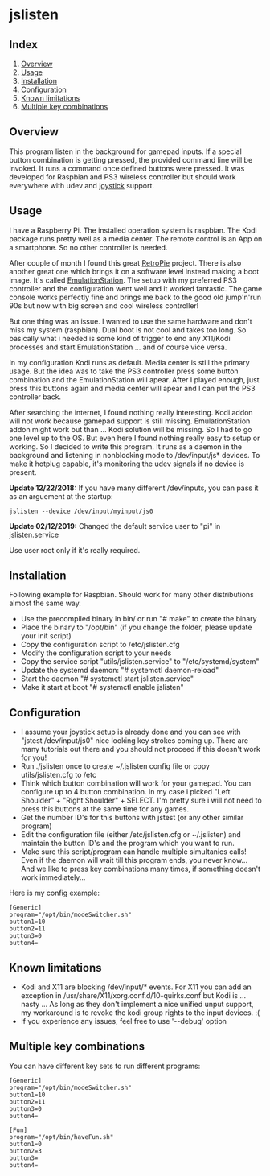 # jslisten

## Index
 1. [Overview](#overview)
 2. [Usage](#usage)
 3. [Installation](#installation)
 4. [Configuration](#configuration)
 5. [Known limitations](#known-limitations)
 6. [Multiple key combinations](#multiple-key-combinations)

## Overview

This program listen in the background for gamepad inputs. If a special button combination is getting pressed,
the provided command line will be invoked. It runs a command once defined buttons were pressed. It was developed for Raspbian and PS3 wireless controller but should work everywhere with udev and [joystick](https://sourceforge.net/projects/linuxconsole/) support. 

## Usage

I have a Raspberry Pi. The installed operation system is raspbian. The Kodi package runs pretty well as a media center. The remote control is an App on a smartphone. So no other controller is needed. 

After couple of month I found this great [RetroPie](https://retropie.org.uk) project. There is also another great one which brings it on a software level instead making a boot image. It's called [EmulationStation](http://www.emulationstation.org). The setup with my preferred PS3 controller and the configuration went well and it worked fantastic. The game console works perfectly fine and brings me back to the good old jump'n'run 90s but now with big screen and cool wireless controller!

But one thing was an issue. I wanted to use the same hardware and don't miss my system (raspbian). Dual boot is not cool and takes too long. So basically what i needed is some kind of trigger to end any X11/Kodi processes and start EmulationStation ... and of course vice versa.

In my configuration Kodi runs as default. Media center is still the primary usage. But the idea was to take the PS3 controller press some button combination and the EmulationStation will apear. After I played enough, just press this buttons again and media center will apear and I can put the PS3 controller back. 

After searching the internet, I found nothing really interesting. Kodi addon will not work because gamepad support is still missing. EmulationStation addon might work but than ... Kodi solution will be missing. So I had to go one level up to the OS. But even here I found nothing really easy to setup or working. So I decided to write this program. It runs as a daemon in the background and listening in nonblocking mode to /dev/input/js* devices. To make it hotplug capable, it's monitoring the udev signals if no device is present.

<b>Update 12/22/2018:</b>
If you have many different /dev/inputs, you can pass it as an arguement at the startup:

```jslisten --device /dev/input/myinput/js0```

<b>Update 02/12/2019:</b>
Changed the default service user to "pi" in jslisten.service

Use user root only if it's really required.

## Installation

Following example for Raspbian. Should work for many other distributions almost the same way.
 * Use the precompiled binary in bin/ or run "# make" to create the binary
 * Place the binary to "/opt/bin" (if you change the folder, please update your init script) 
 * Copy the configuration script to /etc/jslisten.cfg
 * Modify the configuration script to your needs
 * Copy the service script "utils/jslisten.service" to "/etc/systemd/system"
 * Update the systemd daemon: "# systemctl daemon-reload"
 * Start the daemon "# systemctl start jslisten.service"
 * Make it start at boot "# systemctl enable jslisten"

## Configuration

 * I assume your joystick setup is already done and you can see with "jstest /dev/input/js0" nice looking key strokes coming up. There are many tutorials out there and you should not proceed if this doesn't work for you! 
 * Run ./jslisten once to create ~/.jslisten config file or copy utils/jslisten.cfg to /etc 
 * Think which button combination will work for your gamepad. You can configure up to 4 button combination. In my case i picked "Left Shoulder" + "Right Shoulder" + SELECT. I'm pretty sure i will not need to press this buttons at the same time for any games. 
 * Get the number ID's for this buttons with jstest (or any other similar program)
 * Edit the configuration file (either /etc/jslisten.cfg or ~/.jslisten) and maintain the button ID's and the program which you want to run. 
 * Make sure this script/program can handle multiple simultanios calls! Even if the daemon will wait till this program ends, you never know... And we like to press key combinations many times, if something doesn't work immediately...
 
Here is my config example:
```
[Generic]
program="/opt/bin/modeSwitcher.sh"
button1=10
button2=11
button3=0
button4=
```

## Known limitations

 * Kodi and X11 are blocking /dev/input/* events. For X11 you can add an exception in /usr/share/X11/xorg.conf.d/10-quirks.conf but Kodi is ... nasty ... As long as they don't implement a nice 
unified unput support, my workaround is to revoke the kodi group rights to the input devices. :(
 * If you experience any issues, feel free to use '--debug' option

## Multiple key combinations
You can have different key sets to run different programs:
```
[Generic]
program="/opt/bin/modeSwitcher.sh"
button1=10
button2=11
button3=0
button4=

[Fun]
program="/opt/bin/haveFun.sh"
button1=0
button2=3
button3=
button4=
```


